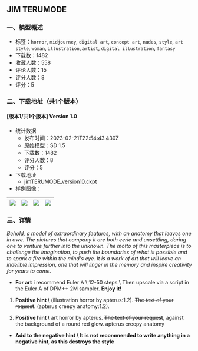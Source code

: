 ## JIM TERUMODE
### 一、模型概述

- 标签：`horror`, `midjourney`, `digital art`, `concept art`, `nudes`, `style`, `art style`, `woman`, `illustration`, `artist`, `digital illustration`, `fantasy`
- 下载数：1482
- 收藏人数：558
- 评论人数：15
- 评分人数：8
- 评分：5

### 二、下载地址（共1个版本）

#### [版本1/共1个版本] Version 1.0

- 统计数据
  - 发布时间：2023-02-21T22:54:43.430Z
  - 原始模型：SD 1.5
  - 下载数：1482
  - 评分人数：8
  - 评分：5
- 下载地址
  - [jimTERUMODE_version10.ckpt](https://civitai.com/api/download/models/13656)
- 样例图像：

| <img src="https://image.civitai.com/xG1nkqKTMzGDvpLrqFT7WA/5c12d068-38d4-46d6-65fd-f94f1e8c4100/width=450/132285.jpeg" /> | <img src="https://image.civitai.com/xG1nkqKTMzGDvpLrqFT7WA/a4fd39d6-ca2c-4c52-7865-a379882c0b00/width=450/132294.jpeg" /> | <img src="https://image.civitai.com/xG1nkqKTMzGDvpLrqFT7WA/24233fbd-abbd-48e4-79da-50b412c29800/width=450/132293.jpeg" /> | <img src="https://image.civitai.com/xG1nkqKTMzGDvpLrqFT7WA/81668447-272a-452b-46ad-70461b9e2f00/width=450/132292.jpeg" /> |
| ---- | ---- | ---- | ---- |


### 三、详情
<p><em>Behold, a model of extraordinary features, with an anatomy that leaves one in awe. The pictures that company it are both eerie and unsettling, daring one to venture further into the unknown. The motto of this masterpiece is to challenge the imagination, to push the boundaries of what is possible and to spark a fire within the mind's eye. It is a work of art that will leave an indelible impression, one that will linger in the memory and inspire creativity for years to come.</em></p><p></p><ul><li><p><strong>For art</strong> i recommend Euler A \ 12-50 steps \ Then upscale via a script in the Euler A of DPM++ 2M sampler. <strong>Enjoy it!</strong></p></li></ul><ol><li><p><strong>Positive hint \ </strong>(illustration horror by apterus:1.2). <s>The text of your request</s>. (apterus creepy anatomy:1.2).</p></li><li><p><strong>Positive hint \ </strong>art horror by apterus. <s>The text of your request</s>, against the background of a round red glow. apterus creepy anatomy</p></li></ol><p></p><ul><li><p><strong>Add to the negative hint \ It is not recommended to write anything in a negative hint, as this destroys the style</strong></p></li></ul>
